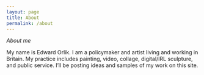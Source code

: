```yaml
---
layout: page
title: About
permalink: /about
---
```


*About me*

My name is Edward Orlik. I am a policymaker and artist living and working in Britain. My practice includes painting, video, collage, digital/IRL sculpture, and public service.
I’ll be posting ideas and samples of my work on this site.

<style>
  .wrapper {
    max-width: 46em;
  }
</style>